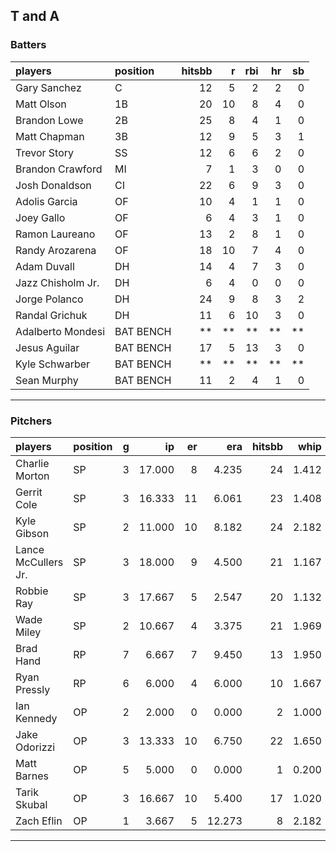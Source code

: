## T and A

### Batters

 
|players           |position  | hitsbb|  r| rbi| hr| sb| 
|:-----------------|:---------|------:|--:|---:|--:|--:| 
|Gary Sanchez      |C         |     12|  5|   2|  2|  0| 
|Matt Olson        |1B        |     20| 10|   8|  4|  0| 
|Brandon Lowe      |2B        |     25|  8|   4|  1|  0| 
|Matt Chapman      |3B        |     12|  9|   5|  3|  1| 
|Trevor Story      |SS        |     12|  6|   6|  2|  0| 
|Brandon Crawford  |MI        |      7|  1|   3|  0|  0| 
|Josh Donaldson    |CI        |     22|  6|   9|  3|  0| 
|Adolis Garcia     |OF        |     10|  4|   1|  1|  0| 
|Joey Gallo        |OF        |      6|  4|   3|  1|  0| 
|Ramon Laureano    |OF        |     13|  2|   8|  1|  0| 
|Randy Arozarena   |OF        |     18| 10|   7|  4|  0| 
|Adam Duvall       |DH        |     14|  4|   7|  3|  0| 
|Jazz Chisholm Jr. |DH        |      6|  4|   0|  0|  0| 
|Jorge Polanco     |DH        |     24|  9|   8|  3|  2| 
|Randal Grichuk    |DH        |     11|  6|  10|  3|  0| 
|Adalberto Mondesi |BAT BENCH |     **| **|  **| **| **| 
|Jesus Aguilar     |BAT BENCH |     17|  5|  13|  3|  0| 
|Kyle Schwarber    |BAT BENCH |     **| **|  **| **| **| 
|Sean Murphy       |BAT BENCH |     11|  2|   4|  1|  0| 


* * *

### Pitchers

 
|players             |position |  g|     ip| er|    era| hitsbb|  whip| so|  w| sv| 
|:-------------------|:--------|--:|------:|--:|------:|------:|-----:|--:|--:|--:| 
|Charlie Morton      |SP       |  3| 17.000|  8|  4.235|     24| 1.412| 21|  2|  0| 
|Gerrit Cole         |SP       |  3| 16.333| 11|  6.061|     23| 1.408| 29|  1|  0| 
|Kyle Gibson         |SP       |  2| 11.000| 10|  8.182|     24| 2.182|  6|  0|  0| 
|Lance McCullers Jr. |SP       |  3| 18.000|  9|  4.500|     21| 1.167| 26|  2|  0| 
|Robbie Ray          |SP       |  3| 17.667|  5|  2.547|     20| 1.132| 20|  2|  0| 
|Wade Miley          |SP       |  2| 10.667|  4|  3.375|     21| 1.969| 10|  1|  0| 
|Brad Hand           |RP       |  7|  6.667|  7|  9.450|     13| 1.950|  6|  1|  2| 
|Ryan Pressly        |RP       |  6|  6.000|  4|  6.000|     10| 1.667|  7|  0|  2| 
|Ian Kennedy         |OP       |  2|  2.000|  0|  0.000|      2| 1.000|  3|  0|  1| 
|Jake Odorizzi       |OP       |  3| 13.333| 10|  6.750|     22| 1.650| 10|  1|  0| 
|Matt Barnes         |OP       |  5|  5.000|  0|  0.000|      1| 0.200|  3|  1|  4| 
|Tarik Skubal        |OP       |  3| 16.667| 10|  5.400|     17| 1.020| 12|  1|  0| 
|Zach Eflin          |OP       |  1|  3.667|  5| 12.273|      8| 2.182|  5|  0|  0| 


* * *


